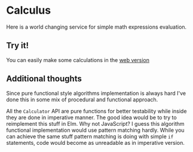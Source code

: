 # Calculus

Here is a world changing service for simple math expressions evaluation.

## Try it!

You can easily make some calculations in the [web version](http://calculus-app.herokuapp.com/)

## Additional thoughts

Since pure functional style algorithms implementation is always hard I've done this in some mix of procedural and functional approach.

All the `Calculator` API are pure functions for better testability while inside they are done in imperative manner. The good idea would be to try to reimplement this stuff in Elm. Why not JavaScript? I guess this algorithm functional implementation would use pattern matching hardly. While you can achieve the same stuff pattern matching is doing with simple `if` statements, code would become as unreadable as in imperative version.
